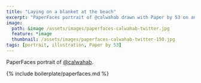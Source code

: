 ```yaml
---
title: "Laying on a blanket at the beach"
excerpt: "PaperFaces portrait of @calwahab drawn with Paper by 53 on an iPad."
image: 
  path: &image /assets/images/paperfaces-calwahab-twitter.jpg 
  feature: *image
  thumbnail: /assets/images/paperfaces-calwahab-twitter-150.jpg
tags: [portrait, illustration, Paper by 53]
---
```


PaperFaces portrait of [@calwahab](https://twitter.com/calwahab).

{% include boilerplate/paperfaces.md %}
